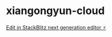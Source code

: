# xiangongyun-cloud

[Edit in StackBlitz next generation editor ⚡️](https://stackblitz.com/~/github.com/syw2014/xiangongyun-cloud)